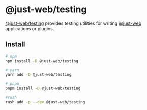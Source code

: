 # @just-web/testing

[@just-web/testing] provides testing utilities for writing [@just-web] applications or plugins.

## Install

```sh
# npm
npm install -D @just-web/testing

# yarn
yarn add -D @just-web/testing

# pnpm
pnpm install -D @just-web/testing

#rush
rush add -p --dev @just-web/testing
```

[@just-web]: https://github.com/justland/just-web
[@just-web/testing]: https://github.com/justland/just-web/tree/main/tools/testing
